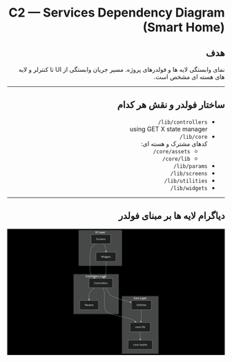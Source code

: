 <div dir="rtl">

# C2 — Services Dependency Diagram (Smart Home)

## هدف
نمای وابستگی لایه ها و فولدرهای پروژه. مسیر جریان وابستگی از UI تا کنترلر و لایه های هسته ای مشخص است.

---

## ساختار فولدر و نقش هر کدام
- `lib/controllers/`  
  using GET X state manager
- `lib/core/`  
  کدهای مشترک و هسته ای:
  - `core/assets/`  
  - `core/lib/`
- `lib/params/` 
- `lib/screens/` 
- `lib/utilities/`  
- `lib/widgets/`  

---

## دیاگرام لایه ها بر مبنای فولدر

![C1 Context Diagram](images/Folder-based_layer_diagram.png)

</div>